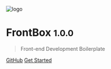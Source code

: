 ![logo](_media/icon.svg)

# FrontBox <small>1.0.0</small>

> Front-end Development Boilerplate

[GitHub](https://github.com/BartoszPiwek/FrontBox)
[Get Started](#docsify)

